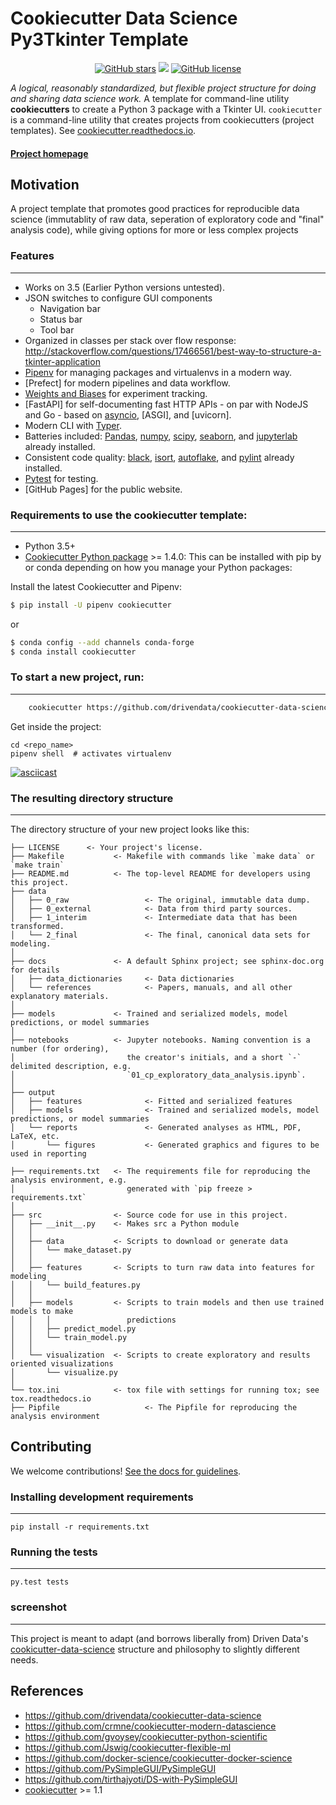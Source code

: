 # Cookiecutter Data Science Py3Tkinter Template
<p align="center">
<a href="https://github.com/juforg/cookiecutter-ds-py3tkinter/stargazers"><img alt="GitHub stars" src="https://img.shields.io/github/stars/juforg/cookiecutter-ds-py3tkinter?style=social"></a>
    <a>
        <img src="https://img.shields.io/badge/Python-3.x-informational" />
    </a>
    <a href="https://github.com/juforg/cookiecutter-ds-py3tkinter/blob/main/LICENSE"><img alt="GitHub license" src="https://img.shields.io/github/license/juforg/cookiecutter-ds-py3tkinter?color=blue"></a>
</p>


_A logical, reasonably standardized, but flexible project structure for doing and sharing data science work._
A template for command-line utility **cookiecutters** to create a Python 3 package with a Tkinter UI.
`cookiecutter` is a command-line utility that creates projects from 
cookiecutters (project templates). See
[cookiecutter.readthedocs.io](https://cookiecutter.readthedocs.io/en/1.7.0/index.html).

#### [Project homepage](http://drivendata.github.io/cookiecutter-data-science/)

## Motivation

A project template that promotes good practices for reproducible 
data science (immutablity of raw data, seperation of exploratory code and 
"final" analysis code), while giving options for more or less complex projects

### Features
-----------

* Works on 3.5 (Earlier Python versions untested).
* JSON switches to configure GUI components
    * Navigation bar
    * Status bar
    * Tool bar
* Organized in classes per stack over flow response:  http://stackoverflow.com/questions/17466561/best-way-to-structure-a-tkinter-application
* [Pipenv] for managing packages and virtualenvs in a modern way.
* [Prefect] for modern pipelines and data workflow.
* [Weights and Biases] for experiment tracking.
* [FastAPI] for self-documenting fast HTTP APIs - on par with NodeJS and Go - based on [asyncio], [ASGI], and [uvicorn].
* Modern CLI with [Typer].
* Batteries included: [Pandas], [numpy], [scipy], [seaborn], and [jupyterlab] already installed.
* Consistent code quality: [black], [isort], [autoflake], and [pylint] already installed.
* [Pytest] for testing.
* [GitHub Pages] for the public website.

### Requirements to use the cookiecutter template:
-----------
 - Python 3.5+
 - [Cookiecutter Python package](http://cookiecutter.readthedocs.org/en/latest/installation.html) >= 1.4.0: This can be installed with pip by or conda depending on how you manage your Python packages:

Install the latest Cookiecutter and Pipenv:
``` bash
$ pip install -U pipenv cookiecutter
```

or

``` bash
$ conda config --add channels conda-forge
$ conda install cookiecutter
```


### To start a new project, run:
------------
```bash
    cookiecutter https://github.com/drivendata/cookiecutter-data-science
```

Get inside the project:

    cd <repo_name>
    pipenv shell  # activates virtualenv

[![asciicast](https://asciinema.org/a/244658.svg)](https://asciinema.org/a/244658)


### The resulting directory structure
------------

The directory structure of your new project looks like this: 

```
├── LICENSE      <- Your project's license.
├── Makefile           <- Makefile with commands like `make data` or `make train`
├── README.md          <- The top-level README for developers using this project.
├── data
│   ├── 0_raw                 <- The original, immutable data dump.
│   ├── 0_external            <- Data from third party sources.
│   ├── 1_interim             <- Intermediate data that has been transformed.
│   └── 2_final               <- The final, canonical data sets for modeling.
│
├── docs               <- A default Sphinx project; see sphinx-doc.org for details
│   ├── data_dictionaries     <- Data dictionaries
│   └── references            <- Papers, manuals, and all other explanatory materials.
│
├── models             <- Trained and serialized models, model predictions, or model summaries
│
├── notebooks          <- Jupyter notebooks. Naming convention is a number (for ordering),
│                         the creator's initials, and a short `-` delimited description, e.g.
│                         `01_cp_exploratory_data_analysis.ipynb`.
│
├── output
│   ├── features              <- Fitted and serialized features
│   ├── models                <- Trained and serialized models, model predictions, or model summaries
│   └── reports               <- Generated analyses as HTML, PDF, LaTeX, etc.
│       └── figures           <- Generated graphics and figures to be used in reporting

├── requirements.txt   <- The requirements file for reproducing the analysis environment, e.g.
│                         generated with `pip freeze > requirements.txt`
│
├── src                <- Source code for use in this project.
│   ├── __init__.py    <- Makes src a Python module
│   │
│   ├── data           <- Scripts to download or generate data
│   │   └── make_dataset.py
│   │
│   ├── features       <- Scripts to turn raw data into features for modeling
│   │   └── build_features.py
│   │
│   ├── models         <- Scripts to train models and then use trained models to make
│   │   │                 predictions
│   │   ├── predict_model.py
│   │   └── train_model.py
│   │
│   └── visualization  <- Scripts to create exploratory and results oriented visualizations
│       └── visualize.py
│
└── tox.ini            <- tox file with settings for running tox; see tox.readthedocs.io
├── Pipfile                   <- The Pipfile for reproducing the analysis environment
```

## Contributing

We welcome contributions! [See the docs for guidelines](https://drivendata.github.io/cookiecutter-data-science/#contributing).

### Installing development requirements
------------

    pip install -r requirements.txt

### Running the tests
------------

    py.test tests


### screenshot
----------

This project is meant to adapt (and borrows liberally from) Driven Data's 
[cookicutter-data-science](https://drivendata.github.io/cookiecutter-data-science#keep-secrets-and-configuration-out-of-version-control) 
structure and philosophy to slightly different needs.

## References
- https://github.com/drivendata/cookiecutter-data-science
- https://github.com/crmne/cookiecutter-modern-datascience
- https://github.com/gvoysey/cookiecutter-python-scientific
- https://github.com/Jswig/cookiecutter-flexible-ml
- https://github.com/docker-science/cookiecutter-docker-science
- https://github.com/PySimpleGUI/PySimpleGUI
- https://github.com/tirthajyoti/DS-with-PySimpleGUI
- [cookiecutter](https://cookiecutter.readthedocs.io/en/1.7.0/min) >= 1.1


[Cookiecutter]: https://github.com/audreyr/cookiecutter
[Pipenv]: https://pipenv.pypa.io/en/latest/
[Weights and Biases]: https://www.wandb.com/
[MLFlow]: https://mlflow.org/
[asyncio]: https://docs.python.org/3/library/asyncio.html
[Typer]: https://typer.tiangolo.com/
[Pandas]: https://pandas.pydata.org/
[numpy]: https://numpy.org/
[scipy]: https://www.scipy.org/
[seaborn]: https://seaborn.pydata.org/
[jupyterlab]: https://jupyterlab.readthedocs.io/en/stable/
[black]: https://github.com/psf/black
[isort]: https://github.com/timothycrosley/isort
[autoflake]: https://github.com/myint/autoflake
[pylint]: https://www.pylint.org/
[Pytest]: https://docs.pytest.org/en/latest/
[PySimpleGUI]: https://github.com/PySimpleGUI/PySimpleGUI